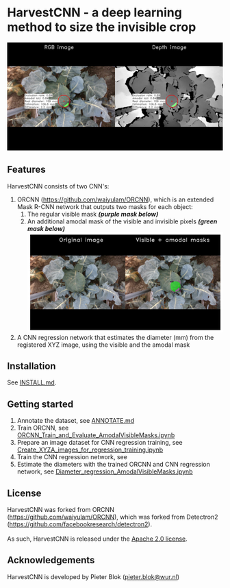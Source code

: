 # HarvestCNN - a deep learning method to size the invisible crop
![Size the invisible crop](./demo/20200819_143612133900_plant1188_rgb_trigger002.png?raw=true)


## Features
HarvestCNN consists of two CNN's: 
<br/>
1. ORCNN (https://github.com/waiyulam/ORCNN), which is an extended Mask R-CNN network that outputs two masks for each object:
   1. The regular visible mask ***(purple mask below)***
   2. An additional amodal mask of the visible and invisible pixels ***(green mask below)*** <br/>
![Amodal_Visible_Masks](./demo/20200819_143612133900_plant1188_rgb_trigger002_amodal_visible_masks.png?raw=true)
2. A CNN regression network that estimates the diameter (mm) from the registered XYZ image, using the visible and the amodal mask


## Installation
See [INSTALL.md](INSTALL.md).


## Getting started
1. Annotate the dataset, see [ANNOTATE.md](ANNOTATE.md)
2. Train ORCNN, see [ORCNN_Train_and_Evaluate_AmodalVisibleMasks.ipynb](ORCNN_Train_and_Evaluate_AmodalVisibleMasks.ipynb)
3. Prepare an image dataset for CNN regression training, see [Create_XYZA_images_for_regression_training.ipynb](Create_XYZA_images_for_regression_training.ipynb)
4. Train the CNN regression network, see 
5. Estimate the diameters with the trained ORCNN and CNN regression network, see [Diameter_regression_AmodalVisibleMasks.ipynb](Diameter_regression_AmodalVisibleMasks.ipynb)


## License
HarvestCNN was forked from ORCNN (https://github.com/waiyulam/ORCNN), which was forked from Detectron2 (https://github.com/facebookresearch/detectron2). <br/> <br/>
As such, HarvestCNN is released under the [Apache 2.0 license](LICENSE). <br/>


## Acknowledgements
HarvestCNN is developed by Pieter Blok (pieter.blok@wur.nl)
